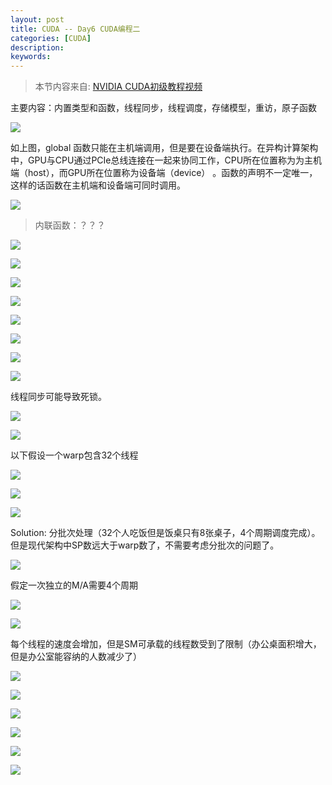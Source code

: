 ```yaml
---
layout: post
title: CUDA -- Day6 CUDA编程二
categories: [CUDA]
description: 
keywords: 
---
```


> 本节内容来自: [NVIDIA CUDA初级教程视频](https://www.bilibili.com/video/BV1kx411m7Fk?p=8)

主要内容：内置类型和函数，线程同步，线程调度，存储模型，重访，原子函数

![](../../images/CUDA/41.png)

如上图，global 函数只能在主机端调用，但是要在设备端执行。在异构计算架构中，GPU与CPU通过PCIe总线连接在一起来协同工作，CPU所在位置称为为主机端（host），而GPU所在位置称为设备端（device） 。函数的声明不一定唯一，这样的话函数在主机端和设备端可同时调用。

![](../../images/CUDA/42.png)

> 内联函数：？？？

![](/images/CUDA/43.png)

![](/images/CUDA/44.png)

![](/images/CUDA/45.png)

![](/images/CUDA/46.png)

![](/images/CUDA/47.png)

![](/images/CUDA/48.png)

![](/images/CUDA/49.png)

![](/images/CUDA/50.png)

线程同步可能导致死锁。

![](/images/CUDA/51.png)

![](/images/CUDA/52.png)

以下假设一个warp包含32个线程

![](/images/CUDA/53.png)

![](/images/CUDA/54.png)

![](/images/CUDA/55.png)

Solution: 分批次处理（32个人吃饭但是饭桌只有8张桌子，4个周期调度完成）。但是现代架构中SP数远大于warp数了，不需要考虑分批次的问题了。

![](/images/CUDA/56.png)

假定一次独立的M/A需要4个周期

![](../../images/CUDA/57.png)

![](/images/CUDA/58.png)

每个线程的速度会增加，但是SM可承载的线程数受到了限制（办公桌面积增大，但是办公室能容纳的人数减少了）

![](/images/CUDA/59.png)

![](/images/CUDA/60.png)

![](/images/CUDA/61.png)

![](/images/CUDA/62.png)

![](/images/CUDA/63.png)

![](/images/CUDA/64.png)